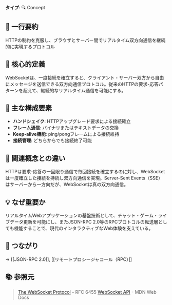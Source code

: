 **タイプ**: 🔍 Concept

## 📝 一行要約
HTTPの制約を克服し、ブラウザとサーバー間でリアルタイム双方向通信を継続的に実現するプロトコル

## 🎯 核心的定義
WebSocketは、一度接続を確立すると、クライアント・サーバー双方から自由にメッセージを送信できる双方向通信プロトコル。従来のHTTPの要求-応答パターンを超えて、継続的なリアルタイム通信を可能にする。

## 🌟 主な構成要素
- **ハンドシェイク**: HTTPアップグレード要求による接続確立
- **フレーム通信**: バイナリまたはテキストデータの交換
- **Keep-alive機能**: ping/pongフレームによる接続維持
- **接続管理**: どちらからでも接続終了可能

## 🔄 関連概念との違い
HTTPは要求-応答の一回限り通信で毎回接続を確立するのに対し、WebSocketは一度確立した接続を持続し双方向通信を実現。Server-Sent Events（SSE）はサーバーから一方向だが、WebSocketは真の双方向通信。

## 💡 なぜ重要か
リアルタイムWebアプリケーションの基盤技術として、チャット・ゲーム・ライブデータ更新を可能にし、またJSON-RPC 2.0等のRPCプロトコルの転送層としても機能することで、現代のインタラクティブなWeb体験を支えている。

## 🔗 つながり
→ [[JSON-RPC 2.0]], [[リモートプロシージャコール（RPC）]]

## 📚 参照元
> [The WebSocket Protocol](https://datatracker.ietf.org/doc/html/rfc6455) - RFC 6455
> [WebSocket API](https://developer.mozilla.org/en-US/docs/Web/API/WebSocket) - MDN Web Docs